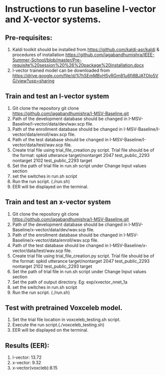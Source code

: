 # Instructions to run baseline I-vector and X-vector systems.
## Pre-requisites:
1. Kaldi toolkit should be installed from https://github.com/kaldi-asr/kaldi & procedures of installation https://github.com/jagabandhumishra/IEEE-Summer-School/blob/master/Pre-requisite%20session%20%26%20package%20installation.docx
3. I-vector trained model can be downloaded from https://drive.google.com/file/d/1j7hSEmMBvHSyRGm81u6fi8BJATOlo5VG/view?usp=sharing 

## Train and test an I-vector system
1. Git clone the repository
	git clone https://github.com/jagabandhumishra/I-MSV-Baseline.git
2. Path of the development database should be changed in  I-MSV-Baseline/I-vector/data/dev/wav.scp file.
3. Path of the enrollment database should be changed in  I-MSV-Baseline/I-vector/data/enroll/wav.scp file.
4. Path of the test database should be changed in  I-MSV-Baseline/I-vector/data/test/wav.scp file.
5. Create trial file using trial_file_creation.py script.
	Trial file should be of the format:
	spkid utterance target/nontarget
	2047 test_public_2293 nontarget
	2102 test_public_2293 target
6. Set the path of trial file in run.sh script under Change Input values section
7. set the switches in run.sh script
8. Run the run script. (./run.sh)
9. EER will be displayed on the terminal.

## Train and test an x-vector system
1. Git clone the repository
	git clone https://github.com/jagabandhumishra/I-MSV-Baseline.git
2. Path of the development database should be changed in  I-MSV-Baseline/x-vector/data/dev/wav.scp file.
3. Path of the enrollment database should be changed in  I-MSV-Baseline/x-vector/data/enroll/wav.scp file.
4. Path of the test database should be changed in  I-MSV-Baseline/x-vector/data/test/wav.scp file.
5. Create trial file using trial_file_creation.py script.
	Trial file should be of the format:
	spkid utterance target/nontarget
	2047 test_public_2293 nontarget
	2102 test_public_2293 target
6. Set the path of trial file in run.sh script under Change Input values section
7. Set the path of output directory. Eg: exp/xvector_nnet_1a
8. set the switches in run.sh script
9. Run the run script. (./run.sh)

## Test with pretrained Voxceleb model.
1. Set the trial file location in voxceleb_testing.sh script.
2. Execute the run script.(./voxceleb_testing.sh)
3. EER will be displayed on the terminal.

## Results (EER):
1. I-vector: 13.72
2. x-vector: 9.32
3. x-vector(voxcleb):8.15

